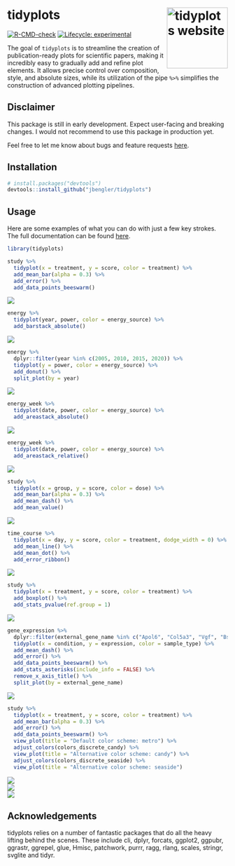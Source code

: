 
<!-- README.md is generated from README.Rmd. Please edit that file -->

# tidyplots <a href="https://jbengler.github.io/tidyplots/"><img src="man/figures/logo.svg" align="right" height="139" alt="tidyplots website" /></a>

<!-- badges: start -->

[![R-CMD-check](https://github.com/jbengler/tidyplots/actions/workflows/R-CMD-check.yaml/badge.svg)](https://github.com/jbengler/tidyplots/actions/workflows/R-CMD-check.yaml)
[![Lifecycle:
experimental](https://img.shields.io/badge/lifecycle-experimental-orange.svg)](https://lifecycle.r-lib.org/articles/stages.html#experimental)
<!-- badges: end -->

The goal of `tidyplots` is to streamline the creation of
publication-ready plots for scientific papers, making it incredibly easy
to gradually add and refine plot elements. It allows precise control
over composition, style, and absolute sizes, while its utilization of
the pipe `%>%` simplifies the construction of advanced plotting
pipelines.

## Disclaimer

This package is still in early development. Expect user-facing and
breaking changes. I would not recommend to use this package in
production yet.

Feel free to let me know about bugs and feature requests
[here](https://github.com/jbengler/tidyplots/issues).

## Installation

``` r
# install.packages("devtools")
devtools::install_github("jbengler/tidyplots")
```

## Usage

Here are some examples of what you can do with just a few key strokes.
The full documentation can be found
[here](https://jbengler.github.io/tidyplots/).

``` r
library(tidyplots)

study %>% 
  tidyplot(x = treatment, y = score, color = treatment) %>% 
  add_mean_bar(alpha = 0.3) %>% 
  add_error() %>% 
  add_data_points_beeswarm()
```

<img src="man/figures/README-unnamed-chunk-2-1.png" style="display: block; margin: auto;" />

``` r
energy %>% 
  tidyplot(year, power, color = energy_source) %>% 
  add_barstack_absolute()
```

<img src="man/figures/README-unnamed-chunk-3-1.png" style="display: block; margin: auto;" />

``` r
energy %>% 
  dplyr::filter(year %in% c(2005, 2010, 2015, 2020)) %>% 
  tidyplot(y = power, color = energy_source) %>% 
  add_donut() %>% 
  split_plot(by = year)
```

<img src="man/figures/README-unnamed-chunk-4-1.png" style="display: block; margin: auto;" />

``` r
energy_week %>% 
  tidyplot(date, power, color = energy_source) %>% 
  add_areastack_absolute()
```

<img src="man/figures/README-unnamed-chunk-5-1.png" style="display: block; margin: auto;" />

``` r
energy_week %>% 
  tidyplot(date, power, color = energy_source) %>% 
  add_areastack_relative()
```

<img src="man/figures/README-unnamed-chunk-6-1.png" style="display: block; margin: auto;" />

``` r
study %>% 
  tidyplot(x = group, y = score, color = dose) %>% 
  add_mean_bar(alpha = 0.3) %>% 
  add_mean_dash() %>% 
  add_mean_value()
```

<img src="man/figures/README-unnamed-chunk-7-1.png" style="display: block; margin: auto;" />

``` r
time_course %>%
  tidyplot(x = day, y = score, color = treatment, dodge_width = 0) %>%
  add_mean_line() %>%
  add_mean_dot() %>%
  add_error_ribbon()
```

<img src="man/figures/README-unnamed-chunk-8-1.png" style="display: block; margin: auto;" />

``` r
study %>% 
  tidyplot(x = treatment, y = score, color = treatment) %>% 
  add_boxplot() %>% 
  add_stats_pvalue(ref.group = 1)
```

<img src="man/figures/README-unnamed-chunk-9-1.png" style="display: block; margin: auto;" />

``` r
gene_expression %>% 
  dplyr::filter(external_gene_name %in% c("Apol6", "Col5a3", "Vgf", "Bsn")) %>% 
  tidyplot(x = condition, y = expression, color = sample_type) %>% 
  add_mean_dash() %>% 
  add_error() %>% 
  add_data_points_beeswarm() %>% 
  add_stats_asterisks(include_info = FALSE) %>% 
  remove_x_axis_title() %>% 
  split_plot(by = external_gene_name)
```

<img src="man/figures/README-unnamed-chunk-10-1.png" style="display: block; margin: auto;" />

``` r
study %>% 
  tidyplot(x = treatment, y = score, color = treatment) %>% 
  add_mean_bar(alpha = 0.3) %>% 
  add_error() %>% 
  add_data_points_beeswarm() %>% 
  view_plot(title = "Default color scheme: metro") %>% 
  adjust_colors(colors_discrete_candy) %>% 
  view_plot(title = "Alternative color scheme: candy") %>% 
  adjust_colors(colors_discrete_seaside) %>% 
  view_plot(title = "Alternative color scheme: seaside")
```

<img src="man/figures/README-unnamed-chunk-11-1.png" style="display: block; margin: auto;" /><img src="man/figures/README-unnamed-chunk-11-2.png" style="display: block; margin: auto;" /><img src="man/figures/README-unnamed-chunk-11-3.png" style="display: block; margin: auto;" />

## Acknowledgements

tidyplots relies on a number of fantastic packages that do all the heavy
lifting behind the scenes. These include cli, dplyr, forcats, ggplot2,
ggpubr, ggrastr, ggrepel, glue, Hmisc, patchwork, purrr, ragg, rlang,
scales, stringr, svglite and tidyr.
